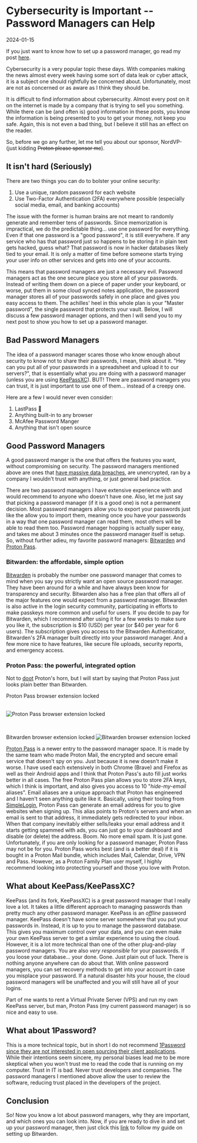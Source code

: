 # Cybersecurity is Important -- Password Managers can Help

2024-01-15

If you just want to know how to set up a password manager, go read my post [here](https://mnsr.win/password-manager-setup/).

Cybersecurity is a very popular topic these days. With companies making the news almost every week having some sort of data leak or cyber attack, it is a subject one should rightfully be concerned about. Unfortunately, most are not as concerned or as aware as I think they should be. 

It is difficult to find information about cybersecurity. Almost every post on it on the internet is made by a company that is trying to sell you something. While there can be (and often is) good information in these posts, you know the information is being presented to you to get your money, not keep you safe. Again, this is not even a bad thing, but I believe it still has an effect on the reader. 

So, before we go any further, let me tell you about our sponsor, NordVP- (just kidding <s>Proton please sponsor me</s>).

## It isn't hard (Seriously)

There are two things you can do to bolster your online security:

1. Use a unique, random password for each website
2. Use Two-Factor Authentication (2FA) everywhere possible (especially social media, email, and banking accounts)

The issue with the former is human brains are not meant to randomly generate and remember tens of passwords. Since memorization is impractical, we do the predictable thing... use one password for everything. Even if that one password is a "good password", it is still everywhere. If any service who has that password just so happens to be storing it in plain text gets hacked, guess what? That password is now in hacker databases likely tied to your email. It is only a matter of time before someone starts trying your user info on other services and gets into one of your accounts. 

This means that password managers are just a necessary evil. Password managers act as the one secure place you store all of your passwords. Instead of writing them down on a piece of paper under your keyboard, or worse, put them in some cloud synced notes application, the password manager stores all of your passwords safely in one place and gives you easy access to them. The achilles' heel in this whole plan is your "Master password", the single password that protects your vault. Below, I will discuss a few password manager options, and then I will send you to my next post to show you how to set up a password manager. 

## Bad Password Managers

The idea of a password manager scares those who know enough about security to know not to share their passwords, I mean, think about it. "Hey can you put all of your passwords in a spreadsheet and upload it to our servers?", that is essentially what you are doing with a password manager (unless you are using [KeePassXC](https://keepassxc.org)). BUT! There are password managers you can trust, it is just important to use one of them... instead of a creepy one. 

Here are a few I would never even consider:

1. LastPass 🤮
2. Anything built-in to any browser
3. McAfee Password Manger
4. Anything that isn't open source

## Good Password Managers

A good password manger is the one that offers the features you want, without compromising on security. The password managers mentioned above are ones that [have massive data breaches](https://www.cnet.com/tech/services-and-software/still-using-lastpass-you-need-to-do-these-5-things/), are unencrypted, ran by a company I wouldn't trust with anything, or just general bad practice. 

There are two password managers I have extensive experience with and would recommend to anyone who doesn't have one. Also, let me just say that picking a password manager (if it is a good one) is not a permanent decision. Most password managers allow you to export your passwords just like the allow you to import them, meaning once you have your passwords in a way that one password manager can read them, most others will be able to read them too. Password manager hopping is actually super easy, and takes me about 3 minutes once the password manager itself is setup. So, without further adieu, my favorite password managers: [Bitwarden](https://bitwarden.com/) and [Proton Pass](https://proton.me/pass). 

### Bitwarden: the affordable, simple option

[Bitwarden](https://bitwarden.com/) is probably the number one password manager that comes to mind when you say you strictly want an open source password manager. They have been around for a while and have always been know for transparency and security. Bitwarden also has a free plan that offers all of the major features one would expect from a password manager. Bitwarden is also active in the login security community, participating in efforts to make passkeys more common and useful for users. If you decide to pay for Bitwarden, which I recommend after using it for a few weeks to make sure you like it, the subscription is $10 (USD) per year (or $40 per year for 6 users). The subscription gives you access to the Bitwarden Authenticator, Bitwarden's 2FA manager built directly into your password manager. And a few more nice to have features, like secure file uploads, security reports, and emergency access. 

### Proton Pass: the powerful, integrated option

Not to [doot](https://iv.ggtyler.dev/watch?v=WTWyosdkx44) Proton's horn, but I will start by saying that Proton Pass just looks plain better than Bitwarden. 

Proton Pass browser extension locked
<img style="border:0;margin-top:2rem;" src="../public/posts/password-managers/protonpass-locked.png" alt="Proton Pass browser extension locked">

Bitwarden browser extension locked
<img style="border:0;margin-top:2rem;" src="../public/posts/password-managers/bitwarden-locked.png" alt="Bitwarden browser extension locked">


[Proton Pass](https://proton.me/pass) is a newer entry to the password manager space. It is made by the same team who made Proton Mail, the encrypted and secure email service that doesn't spy on you. Just because it is new doesn't make it worse. I have used each extensively in both Chrome (Brave) and Firefox as well as their Android apps and I think that Proton Pass's auto fill just works better in all cases. The free Proton Pass plan allows you to store 2FA keys, which I think is important, and also gives you access to 10 "*hide-my-email* aliases". Email aliases are a unique approach that Proton has engineered and I haven't seen anything quite like it. Basically, using their tooling from [SimpleLogin](https://simplelogin.io/), Proton Pass can generate an email address for you to give websites when signing up. This alias points to Proton's servers and when an email is sent to that address, it immediately gets redirected to your inbox. When that company inevitably either sells/leaks your email address and it starts getting spammed with ads, you can just go to your dashboard and disable (or delete) the address. Boom. No more email spam. It is just gone. Unfortunately, if you are only looking for a password manager, Proton Pass may not be for you. Proton Pass works best (and is a better deal) if it is bought in a Proton Mail bundle, which includes Mail, Calendar, Drive, VPN and Pass. However, as a Proton Family Plan user myself, I highly recommend looking into protecting yourself and those you love with Proton. 

## What about KeePass/KeePassXC?

KeePass (and its fork, KeePassXC) is a great password manager that I really love a lot. It takes a little different approach to managing passwords than pretty much any other password manager. KeePass is an *offline* password manager. KeePass doesn't have some server somewhere that you put your passwords in. Instead, it is up to you to manage the password database. This gives you maximum control over your data, and you can even make your own KeePass server to get a similar experience to using the cloud. However, it is a lot more technical than one of the other plug-and-play password managers. You are also *very responsible* for your passwords. If you loose your database... your done. Gone. Just plain out of luck. There is nothing anyone anywhere can do about that. With online password managers, you can set recovery methods to get into your account in case you misplace your password. If a natural disaster hits your house, the cloud password managers will be unaffected and you will still have all of your logins. 

Part of me wants to rent a Virtual Private Server (VPS) and run my own KeePass server, but man, Proton Pass (my current password manager) is so nice and easy to use. 

## What about 1Password?

This is a more technical topic, but in short I do not recommend [1Password since they are not interested in open sourcing their client applications](https://1password.community/discussion/comment/114870/#Comment_114870). While their intentions seem sincere, my personal biases lead me to be more skeptical when you won't trust me to read the code that is running on my computer. Trust in IT is bad. Never trust developers and companies. The password managers I mentioned above allow the user to review the software, reducing trust placed in the developers of the project. 

## Conclusion

So! Now you know a lot about password managers, why they are important, and which ones you can look into. Now, if you are ready to dive in and set up your password manager, then just click this [link](https://mnsr.win/password-manager-setup) to follow my guide on setting up Bitwarden. 